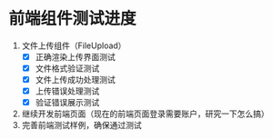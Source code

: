 
# 前端组件测试进度
1. 文件上传组件（FileUpload）
   - [x] 正确渲染上传界面测试
   - [x] 文件格式验证测试
   - [x] 文件上传成功处理测试
   - [x] 上传错误处理测试
   - [x] 验证错误展示测试

2. 继续开发前端页面（现在的前端页面登录需要账户，研究一下怎么搞）
3. 完善前端测试样例，确保通过测试